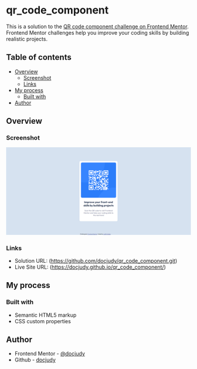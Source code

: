 # qr_code_component

This is a solution to the [QR code component challenge on Frontend Mentor](https://www.frontendmentor.io/challenges/qr-code-component-iux_sIO_H). Frontend Mentor challenges help you improve your coding skills by building realistic projects. 

## Table of contents

- [Overview](#overview)
  - [Screenshot](#screenshot)
  - [Links](#links)
- [My process](#my-process)
  - [Built with](#built-with)
- [Author](#author)

## Overview

### Screenshot

![QR_CODE_COMPONENT](https://github.com/docjudy/qr_code_component/blob/main/Screenshot.png)

### Links

- Solution URL: (https://github.com/docjudy/qr_code_component.git)
- Live Site URL: (https://docjudy.github.io/qr_code_component/)

## My process

### Built with

- Semantic HTML5 markup
- CSS custom properties

## Author

- Frontend Mentor - [@docjudy](https://www.frontendmentor.io/profile/docjudy)
- Github - [docjudy](https://github.com/docjudy)
